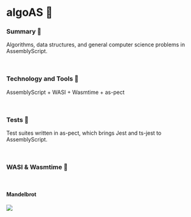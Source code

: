 # algoAS 🚀

### Summary 📖

Algorithms, data structures, and general computer science problems in AssemblyScript.

<br/>

### Technology and Tools 🧰

AssemblyScript + WASI + Wasmtime + as-pect

<br/>

### Tests 🧪

Test suites written in as-pect, which brings Jest and ts-jest to AssemblyScript.

<br/>

### WASI & Wasmtime 🧩

<br/>

#### Mandelbrot

![](https://media.giphy.com/media/ifNKKnRWnSmLRMPdby/giphy.gif)
